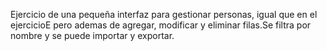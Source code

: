 Ejercicio de una pequeña interfaz para gestionar personas, igual que en el ejercicioE pero ademas de agregar, modificar y eliminar filas.Se filtra por nombre y se puede importar y exportar.